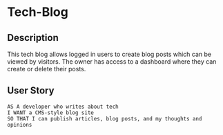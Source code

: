 # Tech-Blog

## Description
This tech blog allows logged in users to create blog posts which can be viewed by visitors. The owner has access to a dashboard where they can create or delete their posts. 


## User Story 
```
AS A developer who writes about tech
I WANT a CMS-style blog site
SO THAT I can publish articles, blog posts, and my thoughts and opinions
```